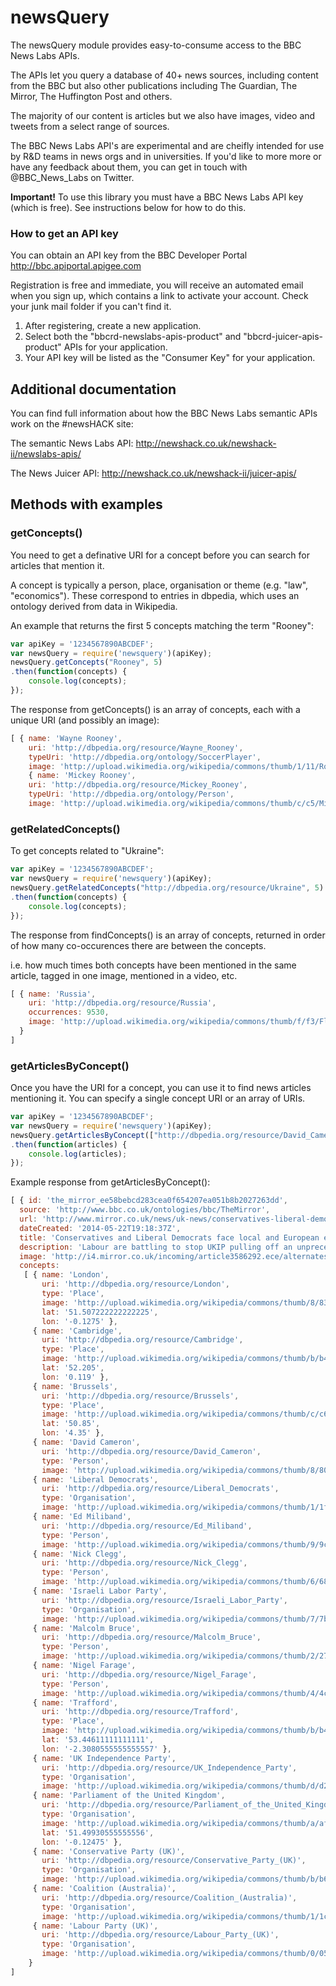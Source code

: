 newsQuery
=========

The newsQuery module provides easy-to-consume access to the BBC News Labs APIs.

The APIs let you query a database of 40+ news sources, including content from the BBC but also other publications including The Guardian, The Mirror, The Huffington Post and others.

The majority of our content is articles but we also have images, video and tweets from a select range of sources.

The BBC News Labs API's are experimental and are cheifly intended for use by R&D teams in news orgs and in universities. If you'd like to more more or have any feedback about them, you can get in touch with @BBC_News_Labs on Twitter.

**Important!** To use this library you must have a BBC News Labs API key (which is free). See instructions below for how to do this.

### How to get an API key

You can obtain an API key from the BBC Developer Portal
http://bbc.apiportal.apigee.com

Registration is free and immediate, you will receive an automated email when you sign up, which contains a link to activate your account. Check your junk mail folder if you can't find it.

1. After registering, create a new application.
2. Select both the "bbcrd-newslabs-apis-product" and "bbcrd-juicer-apis-product" APIs for your application.
3. Your API key will be listed as the "Consumer Key" for your application.

## Additional documentation

You can find full information about how the BBC News Labs semantic APIs work on the #newsHACK site:

The semantic News Labs API:
http://newshack.co.uk/newshack-ii/newslabs-apis/

The News Juicer API:
http://newshack.co.uk/newshack-ii/juicer-apis/

## Methods with examples

### getConcepts()

You need to get a definative URI for a concept before you can search for articles that mention it.

A concept is typically a person, place, organisation or theme (e.g. "law", "economics"). These correspond to entries in dbpedia, which uses an ontology derived from data in Wikipedia.

An example that returns the first 5 concepts matching the term "Rooney":

``` javascript
var apiKey = '1234567890ABCDEF';
var newsQuery = require('newsquery')(apiKey);
newsQuery.getConcepts("Rooney", 5)
.then(function(concepts) {
    console.log(concepts);
});
```

The response from getConcepts() is an array of concepts, each with a unique URI (and possibly an image):

``` javascript
[ { name: 'Wayne Rooney',
    uri: 'http://dbpedia.org/resource/Wayne_Rooney',
    typeUri: 'http://dbpedia.org/ontology/SoccerPlayer',
    image: 'http://upload.wikimedia.org/wikipedia/commons/thumb/1/11/Rooney_CL.jpg/200px-Rooney_CL.jpg' },
    { name: 'Mickey Rooney',
    uri: 'http://dbpedia.org/resource/Mickey_Rooney',
    typeUri: 'http://dbpedia.org/ontology/Person',
    image: 'http://upload.wikimedia.org/wikipedia/commons/thumb/c/c5/Mickey_Rooney_still.jpg/200px-Mickey_Rooney_still.jpg' } ]
````

### getRelatedConcepts()

To get concepts related to "Ukraine":

``` javascript
var apiKey = '1234567890ABCDEF';
var newsQuery = require('newsquery')(apiKey);
newsQuery.getRelatedConcepts("http://dbpedia.org/resource/Ukraine", 5)
.then(function(concepts) {
    console.log(concepts);
});
```

The response from findConcepts() is an array of concepts, returned in order of how many co-occurences there are between the concepts.

i.e. how much times both concepts have been mentioned in the same article, tagged in one image, mentioned in a video, etc.

``` javascript
[ { name: 'Russia',
    uri: 'http://dbpedia.org/resource/Russia',
    occurrences: 9530,
    image: 'http://upload.wikimedia.org/wikipedia/commons/thumb/f/f3/Flag_of_Russia.svg/200px-Flag_of_Russia.svg.png' 
  }
]
````

### getArticlesByConcept()

Once you have the URI for a concept, you can use it to find news articles mentioning it. You can specify a single concept URI or an array of URIs.

``` javascript
var apiKey = '1234567890ABCDEF';
var newsQuery = require('newsquery')(apiKey);
newsQuery.getArticlesByConcept(["http://dbpedia.org/resource/David_Cameron"], 5)
.then(function(articles) {
    console.log(articles);
});
```

Example response from getArticlesByConcept():

``` javascript
[ { id: 'the_mirror_ee58bebcd283cea0f654207ea051b8b2027263dd',
  source: 'http://www.bbc.co.uk/ontologies/bbc/TheMirror',
  url: 'http://www.mirror.co.uk/news/uk-news/conservatives-liberal-democrats-face-local-3590400',
  dateCreated: '2014-05-22T19:18:37Z',
  title: 'Conservatives and Liberal Democrats face local and European election catastrophe',
  description: 'Labour are battling to stop UKIP pulling off an unprecedented victory in the Euro polls - but are confident of winning the battle for council seats',
  image: 'http://i4.mirror.co.uk/incoming/article3586292.ece/alternates/s615/David-Cameron-and-his-wife-Samantha.jpg',
  concepts: 
   [ { name: 'London',
       uri: 'http://dbpedia.org/resource/London',
       type: 'Place',
       image: 'http://upload.wikimedia.org/wikipedia/commons/thumb/8/83/London_collage.jpg/200px-London_collage.jpg',
       lat: '51.507222222222225',
       lon: '-0.1275' },
     { name: 'Cambridge',
       uri: 'http://dbpedia.org/resource/Cambridge',
       type: 'Place',
       image: 'http://upload.wikimedia.org/wikipedia/commons/thumb/b/b4/KingsCollegeChapelWest.jpg/200px-KingsCollegeChapelWest.jpg',
       lat: '52.205',
       lon: '0.119' },
     { name: 'Brussels',
       uri: 'http://dbpedia.org/resource/Brussels',
       type: 'Place',
       image: 'http://upload.wikimedia.org/wikipedia/commons/thumb/c/c6/TE-Collage_Brussels.png/200px-TE-Collage_Brussels.png',
       lat: '50.85',
       lon: '4.35' },
     { name: 'David Cameron',
       uri: 'http://dbpedia.org/resource/David_Cameron',
       type: 'Person',
       image: 'http://upload.wikimedia.org/wikipedia/commons/thumb/8/80/Official-photo-cameron.png/200px-Official-photo-cameron.png' },
     { name: 'Liberal Democrats',
       uri: 'http://dbpedia.org/resource/Liberal_Democrats',
       type: 'Organisation',
       image: 'http://upload.wikimedia.org/wikipedia/commons/thumb/1/1f/Liberal_Democrats_Logo.svg/200px-Liberal_Democrats_Logo.svg.png' },
     { name: 'Ed Miliband',
       uri: 'http://dbpedia.org/resource/Ed_Miliband',
       type: 'Person',
       image: 'http://upload.wikimedia.org/wikipedia/commons/thumb/9/9c/Ed_Miliband_on_August_27,_2010_cropped-an_less_red-2.jpg/200px-Ed_Miliband_on_August_27,_2010_cropped-an_less_red-2.jpg' },
     { name: 'Nick Clegg',
       uri: 'http://dbpedia.org/resource/Nick_Clegg',
       type: 'Person',
       image: 'http://upload.wikimedia.org/wikipedia/commons/thumb/6/68/NickClegg_worldeconomic.jpg/200px-NickClegg_worldeconomic.jpg' },
     { name: 'Israeli Labor Party',
       uri: 'http://dbpedia.org/resource/Israeli_Labor_Party',
       type: 'Organisation',
       image: 'http://upload.wikimedia.org/wikipedia/commons/thumb/7/7b/Labor_(Israel)_logo.png/200px-Labor_(Israel)_logo.png' },
     { name: 'Malcolm Bruce',
       uri: 'http://dbpedia.org/resource/Malcolm_Bruce',
       type: 'Person',
       image: 'http://upload.wikimedia.org/wikipedia/commons/thumb/2/27/Malcolm_Bruce,_September_2009_cropped.jpg/200px-Malcolm_Bruce,_September_2009_cropped.jpg' },
     { name: 'Nigel Farage',
       uri: 'http://dbpedia.org/resource/Nigel_Farage',
       type: 'Person',
       image: 'http://upload.wikimedia.org/wikipedia/commons/thumb/4/4c/Nigel_Farage.jpg/200px-Nigel_Farage.jpg' },
     { name: 'Trafford',
       uri: 'http://dbpedia.org/resource/Trafford',
       type: 'Place',
       image: 'http://upload.wikimedia.org/wikipedia/commons/thumb/b/b4/Trafford-town-hall3.jpg/200px-Trafford-town-hall3.jpg',
       lat: '53.44611111111111',
       lon: '-2.3080555555555557' },
     { name: 'UK Independence Party',
       uri: 'http://dbpedia.org/resource/UK_Independence_Party',
       type: 'Organisation',
       image: 'http://upload.wikimedia.org/wikipedia/commons/thumb/d/d2/UKIP_logo.png/200px-UKIP_logo.png' },
     { name: 'Parliament of the United Kingdom',
       uri: 'http://dbpedia.org/resource/Parliament_of_the_United_Kingdom',
       type: 'Organisation',
       image: 'http://upload.wikimedia.org/wikipedia/commons/thumb/a/af/Crowned_Portcullis.svg/200px-Crowned_Portcullis.svg.png',
       lat: '51.49930555555556',
       lon: '-0.12475' },
     { name: 'Conservative Party (UK)',
       uri: 'http://dbpedia.org/resource/Conservative_Party_(UK)',
       type: 'Organisation',
       image: 'http://upload.wikimedia.org/wikipedia/commons/thumb/b/b6/Conservative_logo_2006.svg/200px-Conservative_logo_2006.svg.png' },
     { name: 'Coalition (Australia)',
       uri: 'http://dbpedia.org/resource/Coalition_(Australia)',
       type: 'Organisation',
       image: 'http://upload.wikimedia.org/wikipedia/commons/thumb/1/1c/LiberalpartyofausCROP.png/200px-LiberalpartyofausCROP.png' },
     { name: 'Labour Party (UK)',
       uri: 'http://dbpedia.org/resource/Labour_Party_(UK)',
       type: 'Organisation',
       image: 'http://upload.wikimedia.org/wikipedia/commons/thumb/0/05/Logo_Labour_Party.svg/200px-Logo_Labour_Party.svg.png' } ]
    }
]
````